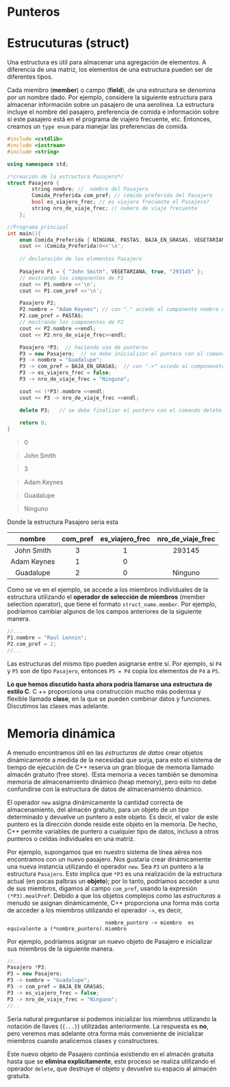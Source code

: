 # Punteros

# Estrucuturas (struct)

Una estructura es útil para almacenar una agregación de elementos. A diferencia de una matriz, los elementos de una estructura pueden ser de diferentes tipos. 

Cada miembro (**member**) o campo (**field**), de una estructura se denomina por un nombre dado. Por ejemplo, considere la siguiente estructura para almacenar 
información sobre un pasajero de una aerolínea. La estructura incluye el nombre del pasajero, preferencia de comida e información sobre si este pasajero está en 
el programa de viajero frecuente, etc. Entonces, creamos un `type enum` para manejar las preferencias de comida.

```c++
#include <cstdlib>
#include <iostream>
#include <string>

using namespace std;

/*creación de la estructura Pasajero*/
struct Pasajero {
        string nombre; //  nombre del Pasajero
        Comida_Preferida com_pref; // comida preferida del Pasajero
        bool es_viajero_frec; // es viajero frecuente el Pasajero?
        string nro_de_viaje_frec; // numero de viaje frecuente
    };

//Programa principal
int main(){
    enum Comida_Preferida { NINGUNA, PASTAS, BAJA_EN_GRASAS, VEGETARIANA };  // type enum
    cout << (Comida_Preferida)0<<'\n';
    
    // declaración de los elementos Pasajero
    
    Pasajero P1 = { "John Smith", VEGETARIANA, true, "293145" };
    // mostrando los componentes de P1
    cout << P1.nombre <<'\n';
    cout << P1.com_pref <<'\n';

    Pasajero P2;
    P2.nombre = "Adam Keynes"; // con "." accedo al componente nombre de P2
    P2.com_pref = PASTAS;     
    // mostrando los componentes de P2
    cout << P2.nombre <<endl;
    cout << P2.nro_de_viaje_frec<<endl;

    Pasajero *P3;  // haciendo uso de punteros
    P3 = new Pasajero;  // se debe inicializar el puntero con el comando new
    P3 -> nombre = "Guadalupe";  
    P3 -> com_pref = BAJA_EN_GRASAS;  // con "->" accedo al componenete com_pref de P3, si éste es un puntero
    P3 -> es_viajero_frec = false;
    P3 -> nro_de_viaje_frec = "Ninguno"; 

    cout << (*P3).nombre <<endl;
    cout << P3 -> nro_de_viaje_frec <<endl;

    delete P3;   // se debe finalizar el puntero con el comando delete
 
    return 0;
}
```
> 0

> John Smith

> 3

> Adam Keynes

> Guadalupe

> Ninguno


Donde la estructura Pasajero seria esta
  
|nombre|com_pref|es_viajero_frec|nro_de_viaje_frec|
|:------:|:--------:|:---------------:|:-----------------:|
| John Smith     | 3       |   1            |      293145           |
|Adam Keynes | 1  |  0  |   |
|Guadalupe | 2  |  0  | Ninguno  |

Como se ve en el ejemplo, se accede a los miembros individuales de la estructura utilizando el **operador de selección de miembros** (member selection operator), que 
tiene el formato `struct_name.member`. Por ejemplo, podríamos cambiar algunos de los campos anteriores de la siguiente manera.
```c++
//...
P1.nombre = "Raul Lennin";
P2.com_pref = 2;
//...
```

Las estructuras del mismo tipo pueden asignarse entre sí. Por ejemplo, si `P4` y `P5` son de tipo `Pasajero`, entonces `P5 = P4` copia los elementos de `P4` a `P5`.

**Lo que hemos discutido hasta ahora podría llamarse una estructura de estilo C**. C ++ proporciona una construcción mucho más poderosa y flexible llamada **clase**, en la
que se pueden combinar datos y funciones. Discutimos las clases mas adelante.

# Memoria dinámica 

A menudo encontramos útil en las *estructuras de datos* crear objetos dinámicamente a medida de la necesidad que surja,  para esto el sistema de tiempo de ejecución de C++ reserva un gran bloque de memoria llamado almacén gratuito (free store). (Esta memoria a veces también se denomina memoria de almacenamiento dinámico (heap memory), pero esto no debe confundirse con la estructura de datos de almacenamiento dinámico.

El operador `new` asigna dinámicamente la cantidad correcta de almacenamiento, del almacén gratuito, para un objeto de un tipo determinado y devuelve un puntero a este objeto. Es decir, el valor de este puntero es la dirección donde reside este objeto en la memoria. De hecho, C++ permite variables de puntero a cualquier tipo de datos, incluso a otros punteros o celdas individuales en una matriz.

Por ejemplo, supongamos que en nuestro sistema de línea aérea nos encontramos con un nuevo pasajero. Nos gustaría crear dinámicamente una nueva instancia utilizando el operador `new`. Sea `P3` un puntero a la estructura `Pasajero`. Esto implica que `*P3` es una realización de la estructura actual (en pocas palbras un **objeto**); por lo tanto, podríamos acceder a uno de sus miembros, digamos al campo `com_pref`, usando la expresión `(*P3).mealPref`. Debido a que los objetos complejos como las *estructuras* a menudo se asignan dinámicamente, C++ proporciona una forma más corta de acceder a los miembros utilizando el operador `->`, es decir,

                                    nombre_puntero -> miembro  es equivalente a (*nombre_puntero).miembro

Por ejemplo, podríamos asignar un nuevo objeto de Pasajero e inicializar sus miembros de la siguiente manera.

```c++
//...
Pasajero *P3;  
P3 = new Pasajero;  
P3 -> nombre = "Guadalupe";  
P3 -> com_pref = BAJA_EN_GRASAS;  
P3 -> es_viajero_frec = false;
P3 -> nro_de_viaje_frec = "Ninguno"; 
//..
```
Sería natural preguntarse si podemos inicializar los miembros utilizando la notación de llaves (`{...}`) utilizadas anteriormente. La respuesta es **no**, pero veremos mas adelante otra forma más conveniente de inicializar miembros cuando analicemos clases y constructores.

Este nuevo objeto de Pasajero continúa existiendo en el almacén gratuita hasta que se **elimina explícitamente**, este proceso se realiza utilizando el operador `delete`, que destruye el objeto y devuelve su espacio al almacén gratuita.


